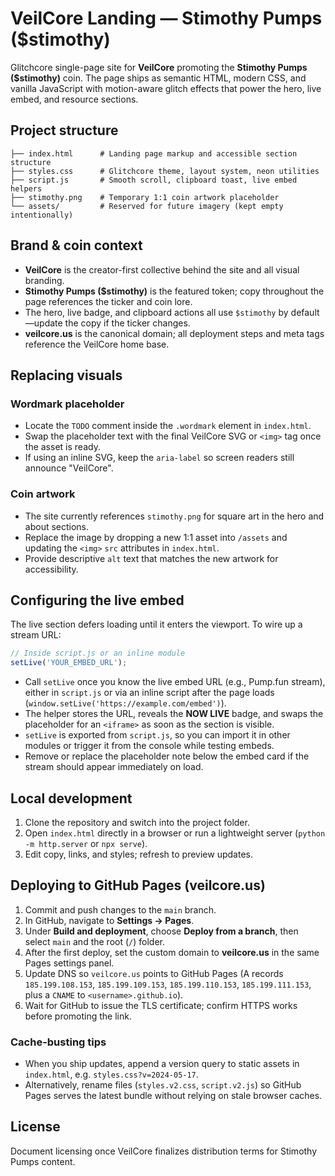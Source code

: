 # VeilCore Landing — Stimothy Pumps ($stimothy)

Glitchcore single-page site for **VeilCore** promoting the **Stimothy Pumps ($stimothy)** coin. The page ships as semantic HTML, modern CSS, and vanilla JavaScript with motion-aware glitch effects that power the hero, live embed, and resource sections.

## Project structure

```
├── index.html      # Landing page markup and accessible section structure
├── styles.css      # Glitchcore theme, layout system, neon utilities
├── script.js       # Smooth scroll, clipboard toast, live embed helpers
├── stimothy.png    # Temporary 1:1 coin artwork placeholder
└── assets/         # Reserved for future imagery (kept empty intentionally)
```

## Brand & coin context

- **VeilCore** is the creator-first collective behind the site and all visual branding.
- **Stimothy Pumps ($stimothy)** is the featured token; copy throughout the page references the ticker and coin lore.
- The hero, live badge, and clipboard actions all use `$stimothy` by default—update the copy if the ticker changes.
- **veilcore.us** is the canonical domain; all deployment steps and meta tags reference the VeilCore home base.

## Replacing visuals

### Wordmark placeholder
- Locate the `TODO` comment inside the `.wordmark` element in `index.html`.
- Swap the placeholder text with the final VeilCore SVG or `<img>` tag once the asset is ready.
- If using an inline SVG, keep the `aria-label` so screen readers still announce "VeilCore".

### Coin artwork
- The site currently references `stimothy.png` for square art in the hero and about sections.
- Replace the image by dropping a new 1:1 asset into `/assets` and updating the `<img>` `src` attributes in `index.html`.
- Provide descriptive `alt` text that matches the new artwork for accessibility.

## Configuring the live embed

The live section defers loading until it enters the viewport. To wire up a stream URL:

```js
// Inside script.js or an inline module
setLive('YOUR_EMBED_URL');
```

- Call `setLive` once you know the live embed URL (e.g., Pump.fun stream), either in `script.js` or via an inline script after the page loads (`window.setLive('https://example.com/embed')`).
- The helper stores the URL, reveals the **NOW LIVE** badge, and swaps the placeholder for an `<iframe>` as soon as the section is visible.
- `setLive` is exported from `script.js`, so you can import it in other modules or trigger it from the console while testing embeds.
- Remove or replace the placeholder note below the embed card if the stream should appear immediately on load.

## Local development

1. Clone the repository and switch into the project folder.
2. Open `index.html` directly in a browser or run a lightweight server (`python -m http.server` or `npx serve`).
3. Edit copy, links, and styles; refresh to preview updates.

## Deploying to GitHub Pages (veilcore.us)

1. Commit and push changes to the `main` branch.
2. In GitHub, navigate to **Settings → Pages**.
3. Under **Build and deployment**, choose **Deploy from a branch**, then select `main` and the root (`/`) folder.
4. After the first deploy, set the custom domain to **veilcore.us** in the same Pages settings panel.
5. Update DNS so `veilcore.us` points to GitHub Pages (A records `185.199.108.153`, `185.199.109.153`, `185.199.110.153`, `185.199.111.153`, plus a `CNAME` to `<username>.github.io`).
6. Wait for GitHub to issue the TLS certificate; confirm HTTPS works before promoting the link.

### Cache-busting tips

- When you ship updates, append a version query to static assets in `index.html`, e.g. `styles.css?v=2024-05-17`.
- Alternatively, rename files (`styles.v2.css`, `script.v2.js`) so GitHub Pages serves the latest bundle without relying on stale browser caches.

## License

Document licensing once VeilCore finalizes distribution terms for Stimothy Pumps content.
